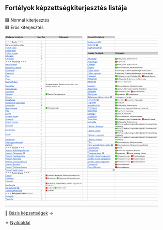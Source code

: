 ## Fortélyok képzettségkiterjesztés listája

🟩 Normál kiterjesztés\
🟥 Erős kiterjesztés

![](images/038_fortelyok_kiterjeszteslistaja.png)

---

🔗 [Bázis képzettségek](039_bazis_kepzettsegek.md) →

⚜️ [Nyitóoldal](start.md#3-k%C3%A9pzetts%C3%A9grendszer-)
